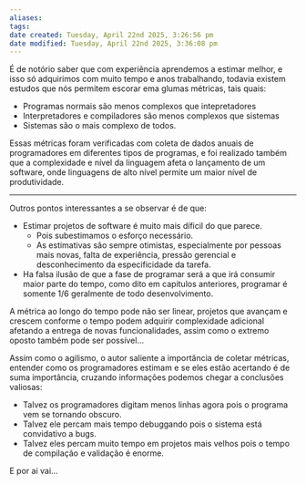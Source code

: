 ```yaml
---
aliases: 
tags: 
date created: Tuesday, April 22nd 2025, 3:26:56 pm
date modified: Tuesday, April 22nd 2025, 3:36:08 pm
---
```

É de notório saber que com experiência aprendemos a estimar melhor, e isso só adquirimos com muito tempo e anos trabalhando, todavia existem estudos que nós permitem escorar ema glumas métricas, tais quais:

- Programas normais são menos complexos que intepretadores
- Interpretadores e compiladores são menos complexos que sistemas
- Sistemas são o mais complexo de todos.

Essas métricas foram verificadas com coleta de dados anuais de programadores em diferentes tipos de programas, e foi realizado também que a complexidade e nível da linguagem afeta o lançamento de um software, onde linguagens de alto nível permite um maior nível de produtividade.

---

Outros pontos interessantes a se observar é de que:

- Estimar projetos de software é muito mais díficil do que parece.
	- Pois subestimamos o esforço necessário.
	- As estimativas são sempre otimistas, especialmente por pessoas mais novas, falta de experiência, pressão gerencial e desconhecimento da especificidade da tarefa.
- Ha falsa ilusão de que a fase de programar será a que irá consumir maior parte do tempo, como dito em capitulos anteriores, programar é somente 1/6 geralmente de todo desenvolvimento.

A métrica ao longo do tempo pode não ser linear, projetos que avançam e crescem conforme o tempo podem adquirir complexidade adicional afetando a entrega de novas funcionalidades, assim como o extremo oposto também pode ser possível...

Assim como o agilismo, o autor saliente a importância de coletar métricas, entender como os programadores estimam e se eles estão acertando é de suma importância, cruzando informações podemos chegar a conclusões valiosas:
- Talvez os programadores digitam menos linhas agora pois o programa vem se tornando obscuro.
- Talvez ele percam mais tempo debuggando pois o sistema está convidativo a bugs.
- Talvez eles percam muito tempo em projetos mais velhos pois o tempo de compilação e validação é enorme.

E por ai vai...